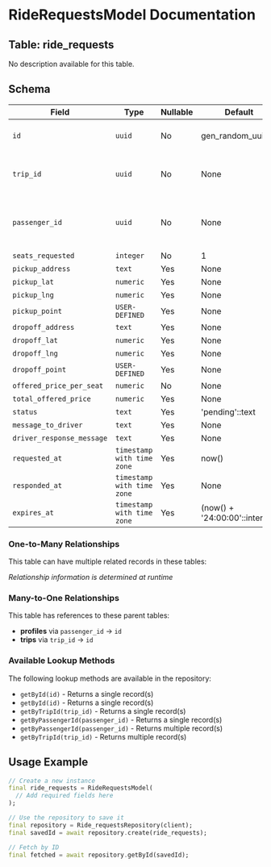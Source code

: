 # RideRequestsModel Documentation

## Table: ride_requests

No description available for this table.

## Schema

| Field | Type | Nullable | Default | Constraints |
|-------|------|----------|---------|-------------|
| `id` | `uuid` | No | gen_random_uuid() | Primary Key, Not Null |
| `trip_id` | `uuid` | No | None | Unique, Not Null, Foreign Key → trips(id) |
| `passenger_id` | `uuid` | No | None | Unique, Not Null, Foreign Key → profiles(id) |
| `seats_requested` | `integer` | No | 1 | Not Null |
| `pickup_address` | `text` | Yes | None | - |
| `pickup_lat` | `numeric` | Yes | None | - |
| `pickup_lng` | `numeric` | Yes | None | - |
| `pickup_point` | `USER-DEFINED` | Yes | None | - |
| `dropoff_address` | `text` | Yes | None | - |
| `dropoff_lat` | `numeric` | Yes | None | - |
| `dropoff_lng` | `numeric` | Yes | None | - |
| `dropoff_point` | `USER-DEFINED` | Yes | None | - |
| `offered_price_per_seat` | `numeric` | No | None | Not Null |
| `total_offered_price` | `numeric` | Yes | None | - |
| `status` | `text` | Yes | 'pending'::text | - |
| `message_to_driver` | `text` | Yes | None | - |
| `driver_response_message` | `text` | Yes | None | - |
| `requested_at` | `timestamp with time zone` | Yes | now() | - |
| `responded_at` | `timestamp with time zone` | Yes | None | - |
| `expires_at` | `timestamp with time zone` | Yes | (now() + '24:00:00'::interval) | - |

### One-to-Many Relationships

This table can have multiple related records in these tables:

*Relationship information is determined at runtime*

### Many-to-One Relationships

This table has references to these parent tables:

- **profiles** via `passenger_id` → `id`
- **trips** via `trip_id` → `id`

### Available Lookup Methods

The following lookup methods are available in the repository:

- `getById(id)` - Returns a single record(s)
- `getById(id)` - Returns a single record(s)
- `getByTripId(trip_id)` - Returns a single record(s)
- `getByPassengerId(passenger_id)` - Returns a single record(s)
- `getByPassengerId(passenger_id)` - Returns multiple record(s)
- `getByTripId(trip_id)` - Returns multiple record(s)


## Usage Example

```dart
// Create a new instance
final ride_requests = RideRequestsModel(
  // Add required fields here
);

// Use the repository to save it
final repository = Ride_requestsRepository(client);
final savedId = await repository.create(ride_requests);

// Fetch by ID
final fetched = await repository.getById(savedId);
```
